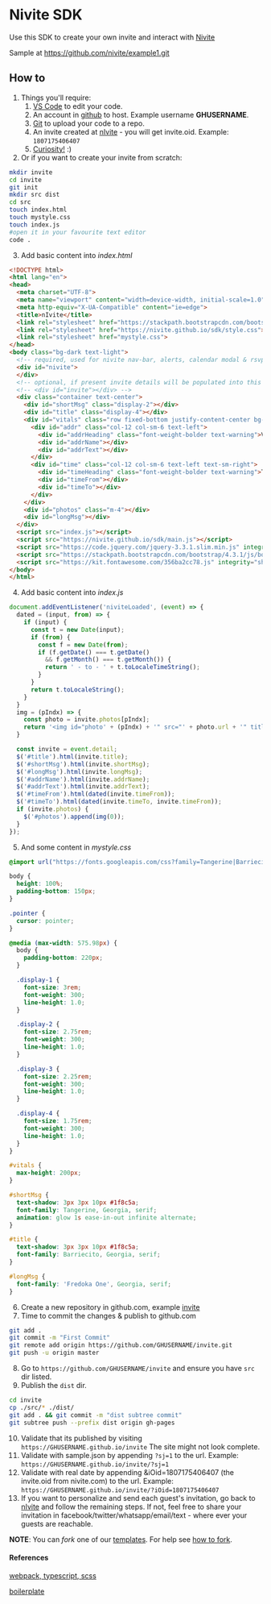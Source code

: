 # Nivite SDK
Use this SDK to create your own invite and interact with [Nivite](nivite.com)

Sample at https://github.com/nivite/example1.git

## How to

1. Things you'll require:
    1. [VS Code](https://code.visualstudio.com/) to edit your code.
    2. An account in [github](https://github.com/join) to host. Example username **GHUSERNAME**.
    3. [Git](https://www.linode.com/docs/development/version-control/how-to-install-git-on-linux-mac-and-windows/) to upload your code to a repo.
    4. An invite created at [nIvite](nivite.com) - you will get invite.oid. Example: `1807175406407`
    5. [Curiosity!](https://www.merriam-webster.com/dictionary/curiosity) :)
2. Or if you want to create your invite from scratch:
```sh
mkdir invite
cd invite
git init
mkdir src dist
cd src
touch index.html
touch mystyle.css
touch index.js
#open it in your favourite text editor
code .
```
3. Add basic content into *index.html*
```html
<!DOCTYPE html>
<html lang="en">
<head>
  <meta charset="UTF-8">
  <meta name="viewport" content="width=device-width, initial-scale=1.0">
  <meta http-equiv="X-UA-Compatible" content="ie=edge">
  <title>nIvite</title>
  <link rel="stylesheet" href="https://stackpath.bootstrapcdn.com/bootstrap/4.3.1/css/bootstrap.min.css" integrity="sha384-ggOyR0iXCbMQv3Xipma34MD+dH/1fQ784/j6cY/iJTQUOhcWr7x9JvoRxT2MZw1T" crossorigin="anonymous">
  <link rel="stylesheet" href="https://nivite.github.io/sdk/style.css">
  <link rel="stylesheet" href="mystyle.css">
</head>
<body class="bg-dark text-light">
  <!-- required, used for nivite nav-bar, alerts, calendar modal & rsvp modal -->
  <div id="nivite">
  </div>
  <!-- optional, if present invite details will be populated into this automatically -->
  <!-- <div id="invite"></div> -->
  <div class="container text-center">
    <div id="shortMsg" class="display-2"></div>
    <div id="title" class="display-4"></div>
    <div id="vitals" class="row fixed-bottom justify-content-center bg-dark text-light p-sm-4 p-3">
      <div id="addr" class="col-12 col-sm-6 text-left">
        <div id="addrHeading" class="font-weight-bolder text-warning">Venue</div>
        <div id="addrName"></div>
        <div id="addrText"></div>
      </div>
      <div id="time" class="col-12 col-sm-6 text-left text-sm-right">
        <div id="timeHeading" class="font-weight-bolder text-warning">Time</div>
        <div id="timeFrom"></div>
        <div id="timeTo"></div>
      </div>
    </div>
    <div id="photos" class="m-4"></div>
    <div id="longMsg"></div>
  </div>
  <script src="index.js"></script>
  <script src="https://nivite.github.io/sdk/main.js"></script>
  <script src="https://code.jquery.com/jquery-3.3.1.slim.min.js" integrity="sha384-q8i/X+965DzO0rT7abK41JStQIAqVgRVzpbzo5smXKp4YfRvH+8abtTE1Pi6jizo" crossorigin="anonymous"></script>
  <script src="https://stackpath.bootstrapcdn.com/bootstrap/4.3.1/js/bootstrap.min.js" integrity="sha384-JjSmVgyd0p3pXB1rRibZUAYoIIy6OrQ6VrjIEaFf/nJGzIxFDsf4x0xIM+B07jRM" crossorigin="anonymous"></script>
  <script src="https://kit.fontawesome.com/356ba2cc78.js" integrity="sha384-IwFbZvLB3nqmwJikzn6JZAqNDTwjFfauT4djixzjaxmR030Fd2gx05kWWwBLwRYZ" crossorigin="anonymous"></script>
</body>
</html>
```
4. Add basic content into *index.js*
```js
document.addEventListener('niviteLoaded', (event) => {
  dated = (input, from) => {
    if (input) {
      const t = new Date(input);
      if (from) {
        const f = new Date(from);
        if (f.getDate() === t.getDate()
          && f.getMonth() === t.getMonth()) {
          return ' - to - ' + t.toLocaleTimeString();
        }
      }
      return t.toLocaleString();
    }
  }
  img = (pIndx) => {
    const photo = invite.photos[pIndx];
    return '<img id="photo' + (pIndx) + '" src="' + photo.url + '" title="' + photo.title + '" class="img-fluid rounded shadow-lg' + (pIndx === 0 ? '' : 'd-none') + '" alt="' + (photo.description ? photo.description : photo.title) + '" data-tags="' + photo.tags + '">';
  }

  const invite = event.detail;
  $('#title').html(invite.title);
  $('#shortMsg').html(invite.shortMsg);
  $('#longMsg').html(invite.longMsg);
  $('#addrName').html(invite.addrName);
  $('#addrText').html(invite.addrText);
  $('#timeFrom').html(dated(invite.timeFrom));
  $('#timeTo').html(dated(invite.timeTo, invite.timeFrom));
  if (invite.photos) {
    $('#photos').append(img(0));
  }
});
```

5. And some content in *mystyle.css*
```css
@import url("https://fonts.googleapis.com/css?family=Tangerine|Barriecito|Righteous|Fredoka+One&display=swap");

body {
  height: 100%;
  padding-bottom: 150px;
}

.pointer {
  cursor: pointer;
}

@media (max-width: 575.98px) {
  body {
    padding-bottom: 220px;
  }

  .display-1 {
    font-size: 3rem;
    font-weight: 300;
    line-height: 1.0;
  }

  .display-2 {
    font-size: 2.75rem;
    font-weight: 300;
    line-height: 1.0;
  }

  .display-3 {
    font-size: 2.25rem;
    font-weight: 300;
    line-height: 1.0;
  }

  .display-4 {
    font-size: 1.75rem;
    font-weight: 300;
    line-height: 1.0;
  }
}

#vitals {
  max-height: 200px;
}

#shortMsg {
  text-shadow: 3px 3px 10px #1f8c5a;
  font-family: Tangerine, Georgia, serif;
  animation: glow 1s ease-in-out infinite alternate;
}

#title {
  text-shadow: 3px 3px 10px #1f8c5a;
  font-family: Barriecito, Georgia, serif;
}

#longMsg {
  font-family: 'Fredoka One', Georgia, serif;
}
```
6. Create a new repository in github.com, example [invite](https://github.com/GHUSERNAME/invite.git)
7. Time to commit the changes & publish to github.com
```sh
git add .
git commit -m "First Commit"
git remote add origin https://github.com/GHUSERNAME/invite.git
git push -u origin master
```
8. Go to `https://github.com/GHUSERNAME/invite` and ensure you have `src` dir listed.
9. Publish the `dist` dir.
```sh
cd invite
cp ./src/* ./dist/
git add . && git commit -m "dist subtree commit"
git subtree push --prefix dist origin gh-pages
```
10. Validate that its published by visiting `https://GHUSERNAME.github.io/invite` The site might not look complete.
11. Validate with sample.json by appending `?sj=1` to the url. Example: `https://GHUSERNAME.github.io/invite/?sj=1`
12. Validate with real date by appending &iOid=1807175406407 (the invite.oid from nivite.com) to the url. Example: `https://GHUSERNAME.github.io/invite/?iOid=1807175406407`
13. If you want to personalize and send each guest's invitation, go back to [nIvite](https://nivite.com) and follow the remaining steps. If not, feel free to share your invitation in facebook/twitter/whatsapp/email/text - where ever your guests are reachable.

**NOTE**: You can *fork* one of our [templates](https://github.com/nivite?q=template). For help see [how to fork](https://help.github.com/en/articles/fork-a-repo#fork-an-example-repository).


#### References

[webpack, typescript, scss](https://hackernoon.com/lets-start-with-webpack-4-91a0f1dba02e)

[boilerplate](https://github.com/thejsdeveloper/webpack4-setup)